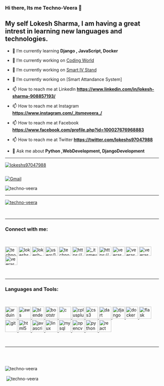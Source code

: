  ### Hi there, Its me Techno-Veera 👋
## My self Lokesh Sharma, I am having a great intrest in learning new languages and technologies.

- 🌱 I’m currently learning **Django , JavaScript, Docker**

- 🔭 I’m currently working on [Coding World](https://www.youtube.com/watch?v=0GMfSpxbGsI)

- 🔭 I’m currently working on [Smart IV Stand](https://www.youtube.com/watch?v=gFwlKxv19OY)

- 🔭 I’m currently working on [Smart Attandance System]

- 📫 How to reach me at Linkedln **https://www.linkedin.com/in/lokesh-sharma-908857193/**

- 📫 How to reach me at Instagram **https://www.instagram.com/_itsmeveera_/**

- 📫 How to reach me at Facebook **https://www.facebook.com/profile.php?id=100027676968883**

- 📫 How to reach me at Twitter **https://twitter.com/lokeshs97047988**

- 💬 Ask me about **Python ,WebDevelopment, DjangoDevelopment**


<hr>

<p align="left"> <a href="https://twitter.com/lokeshs97047988" target="blank"><img src="https://img.shields.io/twitter/follow/lokeshs97047988?logo=twitter&style=for-the-badge" alt="lokeshs97047988" /></a></p>

<a href="https://www.linkedin.com/in/lokesh-sharma-908857193/" rel="nofollow"><img src="https://camo.githubusercontent.com/c7ea36318db9f297c4fe4f353b5fb926fe10e7ce/68747470733a2f2f696d672e736869656c64732e696f2f62616467652f2e2d4c696e6b6564496e2d426c75653f7374796c653d666f722d7468652d6261646765266c6f676f3d6c696e6b6564696e" alt="" data-canonical-src="https://img.shields.io/badge/.-LinkedIn-Blue?style=for-the-badge&amp;logo=linkedin" style="max-width:100%;"></a>

<a href="mailto:veerasharma0000@gmail.com"><img src="https://camo.githubusercontent.com/45a7a0ea0c84f06baac2e01650a3905d6ac7627e/68747470733a2f2f696d672e736869656c64732e696f2f62616467652f2e2d476d61696c2d5265643f7374796c653d666f722d7468652d6261646765266c6f676f3d676d61696c" alt="Gmail" data-canonical-src="https://img.shields.io/badge/.-Gmail-Red?style=for-the-badge&amp;logo=gmail" style="max-width:100%;"></a>

<p align="left"> <img src="https://komarev.com/ghpvc/?username=techno-veera&label=Profile%20views&color=0e75a6&style=flat" alt="techno-veera" /> </p>

<hr>

<p align="left"> <a href="https://github.com/ryo-ma/github-profile-trophy"><img src="https://github-profile-trophy.vercel.app/?username=techno-veera" alt="techno-veera" /></a> </p>

<br><hr>
<h3 align="left">Connect with me:</h3><br>
<p align="left">
<a href="https://codepen.io/techno-veera" target="blank"><img align="center" src="https://cdn.jsdelivr.net/npm/simple-icons@3.0.1/icons/codepen.svg" alt="techno-veera" height="30" width="40" /></a>
<a href="https://twitter.com/lokeshs97047988" target="blank"><img align="center" src="https://cdn.jsdelivr.net/npm/simple-icons@3.0.1/icons/twitter.svg" alt="lokeshs97047988" height="30" width="40" /></a>
<a href="https://linkedin.com/in/lokesh-sharma-908857193" target="blank"><img align="center" src="https://cdn.jsdelivr.net/npm/simple-icons@3.0.1/icons/linkedin.svg" alt="lokesh-sharma-908857193" height="30" width="40" /></a>
<a href="https://stackoverflow.com/users/users/13234656/techno-veera" target="blank"><img align="center" src="https://cdn.jsdelivr.net/npm/simple-icons@3.0.1/icons/stackoverflow.svg" alt="users/13234656/techno-veera" height="30" width="40" /></a>
<a href="https://kaggle.com/technoveera" target="blank"><img align="center" src="https://cdn.jsdelivr.net/npm/simple-icons@3.0.1/icons/kaggle.svg" alt="technoveera" height="30" width="40" /></a>
<a href="https://fb.com/https://www.facebook.com/profile.php?id=100027676968883" target="blank"><img align="center" src="https://cdn.jsdelivr.net/npm/simple-icons@3.0.1/icons/facebook.svg" alt="https://www.facebook.com/profile.php?id=100027676968883" height="30" width="40" /></a>
<a href="https://instagram.com/_itsmeveera_" target="blank"><img align="center" src="https://cdn.jsdelivr.net/npm/simple-icons@3.0.1/icons/instagram.svg" alt="_itsmeveera_" height="30" width="40" /></a>
<a href="https://www.youtube.com/c/https://www.youtube.com/channel/ucu9wiu-bwj3gtond2vgb9rw/featured?view_as=subscriber" target="blank"><img align="center" src="https://cdn.jsdelivr.net/npm/simple-icons@3.0.1/icons/youtube.svg" alt="https://www.youtube.com/channel/ucu9wiu-bwj3gtond2vgb9rw/featured?view_as=subscriber" height="30" width="40" /></a>
<a href="https://www.codechef.com/users/veeras" target="blank"><img align="center" src="https://cdn.jsdelivr.net/npm/simple-icons@3.1.0/icons/codechef.svg" alt="veeras" height="30" width="40" /></a>
<a href="https://www.hackerrank.com/veerasharma0000" target="blank"><img align="center" src="https://cdn.jsdelivr.net/npm/simple-icons@3.0.1/icons/hackerrank.svg" alt="veerasharma0000" height="30" width="40" /></a>
<a href="https://www.leetcode.com/veerasharma0000" target="blank"><img align="center" src="https://cdn.jsdelivr.net/npm/simple-icons@3.0.1/icons/leetcode.svg" alt="veerasharma0000" height="30" width="40" /></a>
<a href="https://www.topcoder.com/members/veerasharma0000" target="blank"><img align="center" src="https://cdn.jsdelivr.net/npm/simple-icons@3.0.1/icons/topcoder.svg" alt="veerasharma0000" height="30" width="40" /></a>
</p>

<br><hr>
<h3 align="left">Languages and Tools:</h3><br>
<p align="left"> <a href="https://www.arduino.cc/" target="_blank"> <img src="https://cdn.worldvectorlogo.com/logos/arduino-1.svg" alt="arduino" width="40" height="40"/> </a> <a href="https://aws.amazon.com" target="_blank"> <img src="https://devicons.github.io/devicon/devicon.git/icons/amazonwebservices/amazonwebservices-original-wordmark.svg" alt="aws" width="40" height="40"/> </a> <a href="https://www.blender.org/" target="_blank"> <img src="https://download.blender.org/branding/community/blender_community_badge_white.svg" alt="blender" width="40" height="40"/> </a> <a href="https://getbootstrap.com" target="_blank"> <img src="https://devicons.github.io/devicon/devicon.git/icons/bootstrap/bootstrap-plain.svg" alt="bootstrap" width="40" height="40"/> </a> <a href="https://www.cprogramming.com/" target="_blank"> <img src="https://devicons.github.io/devicon/devicon.git/icons/c/c-original.svg" alt="c" width="40" height="40"/> </a> <a href="https://www.w3schools.com/cpp/" target="_blank"> <img src="https://devicons.github.io/devicon/devicon.git/icons/cplusplus/cplusplus-original.svg" alt="cplusplus" width="40" height="40"/> </a> <a href="https://www.w3schools.com/css/" target="_blank"> <img src="https://devicons.github.io/devicon/devicon.git/icons/css3/css3-original-wordmark.svg" alt="css3" width="40" height="40"/> </a> <a href="https://dart.dev" target="_blank"> <img src="https://www.vectorlogo.zone/logos/dartlang/dartlang-icon.svg" alt="dart" width="40" height="40"/> </a> <a href="https://www.djangoproject.com/" target="_blank"> <img src="https://devicons.github.io/devicon/devicon.git/icons/django/django-original.svg" alt="django" width="40" height="40"/> </a> <a href="https://www.docker.com/" target="_blank"> <img src="https://devicons.github.io/devicon/devicon.git/icons/docker/docker-original-wordmark.svg" alt="docker" width="40" height="40"/> </a> <a href="https://flask.palletsprojects.com/" target="_blank"> <img src="https://www.vectorlogo.zone/logos/pocoo_flask/pocoo_flask-icon.svg" alt="flask" width="40" height="40"/> </a> <a href="https://git-scm.com/" target="_blank"> <img src="https://www.vectorlogo.zone/logos/git-scm/git-scm-icon.svg" alt="git" width="40" height="40"/> </a> <a href="https://www.w3.org/html/" target="_blank"> <img src="https://devicons.github.io/devicon/devicon.git/icons/html5/html5-original-wordmark.svg" alt="html5" width="40" height="40"/> </a> <a href="https://developer.mozilla.org/en-US/docs/Web/JavaScript" target="_blank"> <img src="https://devicons.github.io/devicon/devicon.git/icons/javascript/javascript-original.svg" alt="javascript" width="40" height="40"/> </a> <a href="https://www.linux.org/" target="_blank"> <img src="https://devicons.github.io/devicon/devicon.git/icons/linux/linux-original.svg" alt="linux" width="40" height="40"/> </a> <a href="https://www.mysql.com/" target="_blank"> <img src="https://devicons.github.io/devicon/devicon.git/icons/mysql/mysql-original-wordmark.svg" alt="mysql" width="40" height="40"/> </a> <a href="https://opencv.org/" target="_blank"> <img src="https://www.vectorlogo.zone/logos/opencv/opencv-icon.svg" alt="opencv" width="40" height="40"/> </a> <a href="https://www.python.org" target="_blank"> <img src="https://devicons.github.io/devicon/devicon.git/icons/python/python-original.svg" alt="python" width="40" height="40"/> </a> <a href="https://reactjs.org/" target="_blank"> <img src="https://devicons.github.io/devicon/devicon.git/icons/react/react-original-wordmark.svg" alt="react" width="40" height="40"/> </a> </p>
<br><hr><br><br>
<p><img align="left" src="https://github-readme-stats.vercel.app/api/top-langs?username=techno-veera&show_icons=true&locale=en&layout=compact" alt="techno-veera" /></p><br>

<p>&nbsp;<img align="center" src="https://github-readme-stats.vercel.app/api?username=techno-veera&show_icons=true&locale=en" alt="techno-veera" /></p>

